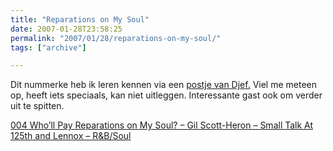 ```yaml
---
title: "Reparations on My Soul"
date: 2007-01-28T23:58:25
permalink: "2007/01/28/reparations-on-my-soul/"
tags: ["archive"]

---
```

Dit nummerke heb ik leren kennen via een [postje van Djef.](http://www.nalden.net/comments.php?id=781_0_1_0_C "http://www.nalden.net/comments.php?id=781_0_1_0_C") Viel me meteen op, heeft iets speciaals, kan niet uitleggen. Interessante gast ook om verder uit te spitten.

[004 Who’ll Pay Reparations on My Soul? – Gil Scott-Heron – Small Talk At 125th and Lennox – R&B/Soul](http://phobos.apple.com/WebObjects/MZStore.woa/wa/viewAlbum?playlistId=19309851&s=143446&i=19309827 "http://phobos.apple.com/WebObjects/MZStore.woa/wa/viewAlbum?playlistId=19309851&s=143446&i=19309827")
